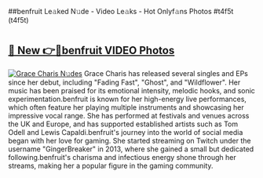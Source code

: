 ##benfruit Le𝚊ked N𝚞de - Video Le𝚊ks - Hot Onlyf𝚊ns Photos #t4f5t (t4f5t)

# <h2><a href="https://mediaupload.pro?title=benfruit&ref=9FEB">🔗 New 👉🔴benfruit VIDEO Photos</a></h2>

[![Grace Charis N𝚞des](https://i.imgur.com/rIISA9y.gif)](https://mediaupload.pro?title=benfruit&ref=9FEB)
Grace Charis has released several singles and EPs since her debut, including "Fading Fast", "Ghost", and "Wildflower". Her music has been praised for its emotional intensity, melodic hooks, and sonic experimentation.benfruit is known for her high-energy live performances, which often feature her playing multiple instruments and showcasing her impressive vocal range. She has performed at festivals and venues across the UK and Europe, and has supported established artists such as Tom Odell and Lewis Capaldi.benfruit's journey into the world of social media began with her love for gaming. She started streaming on Twitch under the username "GingerBreaker" in 2013, where she gained a small but dedicated following.benfruit's charisma and infectious energy shone through her streams, making her a popular figure in the gaming community.